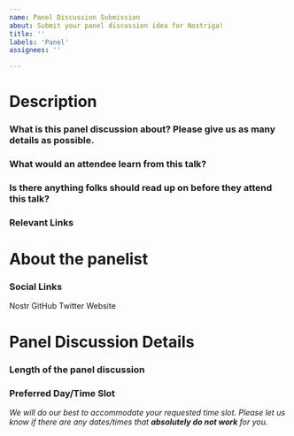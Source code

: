 ```yaml
---
name: Panel Discussion Submission
about: Submit your panel discussion idea for Nostriga!
title: ''
labels: 'Panel'
assignees: ''

---
```


# Description
### What is this panel discussion about? Please give us as many details as possible. 
### What would an attendee learn from this talk?
### Is there anything folks should read up on before they attend this talk?
### Relevant Links

# About the panelist
### Social Links
Nostr
GitHub 
Twitter
Website

# Panel Discussion Details
### Length of the panel discussion
### Preferred Day/Time Slot 
*We will do our best to accommodate your requested time slot. Please let us know if there are any dates/times that ***absolutely do not work*** for you.*
